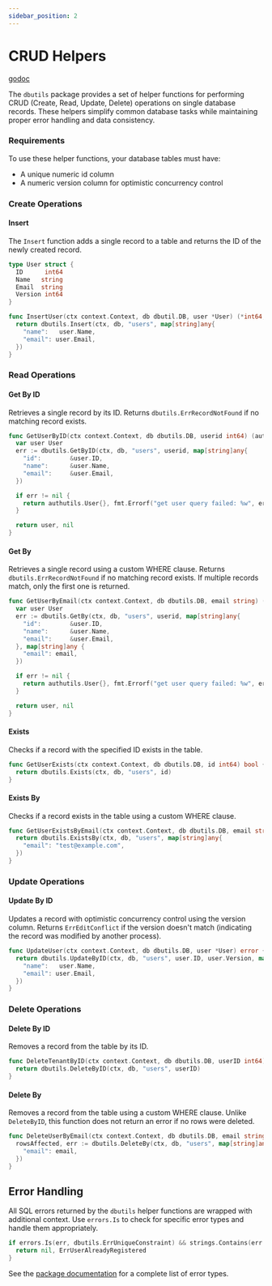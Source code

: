 ```yaml
---
sidebar_position: 2
---
```


# CRUD Helpers

[godoc](https://pkg.go.dev/github.com/gurch101/gowebutils/pkg/dbutils)

The `dbutils` package provides a set of helper functions for performing CRUD (Create, Read, Update, Delete) operations on single database records. These helpers simplify common database tasks while maintaining proper error handling and data consistency.

### Requirements

To use these helper functions, your database tables must have:

- A unique numeric id column
- A numeric version column for optimistic concurrency control

### Create Operations

#### Insert

The `Insert` function adds a single record to a table and returns the ID of the newly created record.

```go
type User struct {
  ID      int64
  Name   string
  Email  string
  Version int64
}

func InsertUser(ctx context.Context, db dbutil.DB, user *User) (*int64, error) {
  return dbutils.Insert(ctx, db, "users", map[string]any{
    "name":   user.Name,
    "email": user.Email,
  })
}
```

### Read Operations

#### Get By ID

Retrieves a single record by its ID. Returns `dbutils.ErrRecordNotFound` if no matching record exists.

```go
func GetUserByID(ctx context.Context, db dbutils.DB, userid int64) (authutils.User, error) {
  var user User
  err := dbutils.GetByID(ctx, db, "users", userid, map[string]any{
    "id":        &user.ID,
    "name":      &user.Name,
    "email":     &user.Email,
  })

  if err != nil {
    return authutils.User{}, fmt.Errorf("get user query failed: %w", err)
  }

  return user, nil
}
```

#### Get By

Retrieves a single record using a custom WHERE clause. Returns `dbutils.ErrRecordNotFound` if no matching record exists. If multiple records match, only the first one is returned.

```go
func GetUserByEmail(ctx context.Context, db dbutils.DB, email string) (authutils.User, error) {
  var user User
  err := dbutils.GetBy(ctx, db, "users", userid, map[string]any{
    "id":        &user.ID,
    "name":      &user.Name,
    "email":     &user.Email,
  }, map[string]any {
    "email": email,
  })

  if err != nil {
    return authutils.User{}, fmt.Errorf("get user query failed: %w", err)
  }

  return user, nil
}
```

#### Exists

Checks if a record with the specified ID exists in the table.

```go
func GetUserExists(ctx context.Context, db dbutils.DB, id int64) bool {
  return dbutils.Exists(ctx, db, "users", id)
}
```

#### Exists By

Checks if a record exists in the table using a custom WHERE clause.

```go
func GetUserExistsByEmail(ctx context.Context, db dbutils.DB, email string) bool {
  return dbutils.ExistsBy(ctx, db, "users", map[string]any{
    "email": "test@example.com",
  })
}
```

### Update Operations

#### Update By ID

Updates a record with optimistic concurrency control using the version column. Returns `ErrEditConflict` if the version doesn't match (indicating the record was modified by another process).

```go
func UpdateUser(ctx context.Context, db dbutils.DB, user *User) error {
  return dbutils.UpdateByID(ctx, db, "users", user.ID, user.Version, map[string]any{
    "name":   user.Name,
    "email": user.Email,
  })
}
```

### Delete Operations

#### Delete By ID

Removes a record from the table by its ID.

```go
func DeleteTenantByID(ctx context.Context, db dbutils.DB, userID int64) error {
  return dbutils.DeleteByID(ctx, db, "users", userID)
}
```

#### Delete By

Removes a record from the table using a custom WHERE clause. Unlike `DeleteByID`, this function does not return an error if no rows were deleted.

```go
func DeleteUserByEmail(ctx context.Context, db dbutils.DB, email string) error {
  rowsAffected, err := dbutils.DeleteBy(ctx, db, "users", map[string]any{
    "email": email,
  })
}
```

## Error Handling

All SQL errors returned by the `dbutils` helper functions are wrapped with additional context. Use `errors.Is` to check for specific error types and handle them appropriately.

```go
if errors.Is(err, dbutils.ErrUniqueConstraint) && strings.Contains(err.Error(), "name") {
  return nil, ErrUserAlreadyRegistered
}
```

See the [package documentation](https://pkg.go.dev/github.com/gurch101/gowebutils/pkg/dbutils#pkg-variables) for a complete list of error types.
